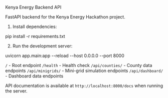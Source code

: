 Kenya Energy Backend API

FastAPI backend for the Kenya Energy Hackathon project.

<!-- SET UP
 -->

1. Install dependencies:

pip install -r requirements.txt


2. Run the development server:

uvicorn app.main:app --reload --host 0.0.0.0 --port 8000


<!-- API ENDPOINTS -->

`/` - Root endpoint
`/health` - Health check
`/api/counties/` - County data endpoints
 `/api/minigrids/` - Mini-grid simulation endpoints
`/api/dashboard/` - Dashboard data endpoints

<!-- DOCUMERNTATION -->

API documentation is available at `http://localhost:8000/docs` when running the server.
